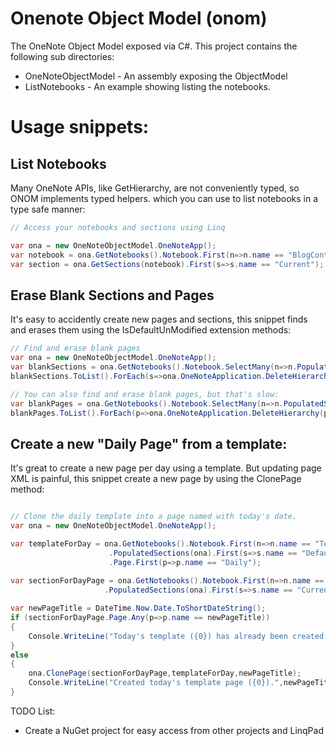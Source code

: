 Onenote Object Model (onom)
====

The OneNote Object Model exposed via C#. This project contains the following sub directories:

* OneNoteObjectModel - An assembly exposing the ObjectModel
* ListNotebooks - An example showing listing the notebooks. 

Usage snippets:
==========

List Notebooks
----------------
Many OneNote APIs, like GetHierarchy, are not conveniently typed, so ONOM implements typed helpers. which you can use to list notebooks in a type safe manner:

```csharp
// Access your notebooks and sections using Linq

var ona = new OneNoteObjectModel.OneNoteApp();
var notebook = ona.GetNotebooks().Notebook.First(n=>n.name == "BlogContentAndResearch");
var section = ona.GetSections(notebook).First(s=>s.name == "Current");
```

Erase Blank Sections and Pages
---------------------
It's easy to accidently create new pages and sections, this snippet finds and erases them using the IsDefaultUnModified extension methods: 

```csharp
// Find and erase blank pages
var ona = new OneNoteObjectModel.OneNoteApp();
var blankSections = ona.GetNotebooks().Notebook.SelectMany(n=>n.PopulatedSections(ona)).Where(s=>s.IsDefaultUnmodified(ona));
blankSections.ToList().ForEach(s=>ona.OneNoteApplication.DeleteHierarchy(s.ID));

// You can also find and erase blank pages, but that's slow: 
var blankPages = ona.GetNotebooks().Notebook.SelectMany(n=>n.PopulatedSections(ona).SelectMany(s=>s.Page)).Where(s=>s.IsDefaultUnmodified(ona));
blankPages.ToList().ForEach(p=>ona.OneNoteApplication.DeleteHierarchy(p.ID));
```


Create a new "Daily Page" from a template:
----------------
It's great to create a new page per day using a template. But updating page XML is painful, this snippet create a new page by using the ClonePage method:

```csharp

// Clone the daily template into a page named with today's date.
var ona = new OneNoteObjectModel.OneNoteApp();

var templateForDay = ona.GetNotebooks().Notebook.First(n=>n.name == "Templates")
					  .PopulatedSections(ona).First(s=>s.name == "Default")
					  .Page.First(p=>p.name == "Daily");
					  
var sectionForDayPage = ona.GetNotebooks().Notebook.First(n=>n.name == "BlogContentAndResearch")
					 .PopulatedSections(ona).First(s=>s.name == "Current");		

var newPageTitle = DateTime.Now.Date.ToShortDateString();
if (sectionForDayPage.Page.Any(p=>p.name == newPageTitle))
{
	Console.WriteLine("Today's template ({0}) has already been created.",newPageTitle);
}
else
{
	ona.ClonePage(sectionForDayPage,templateForDay,newPageTitle);
	Console.WriteLine("Created today's template page ({0}).",newPageTitle);
}

```


TODO List:

* Create a NuGet project for easy access from other projects and LinqPad

